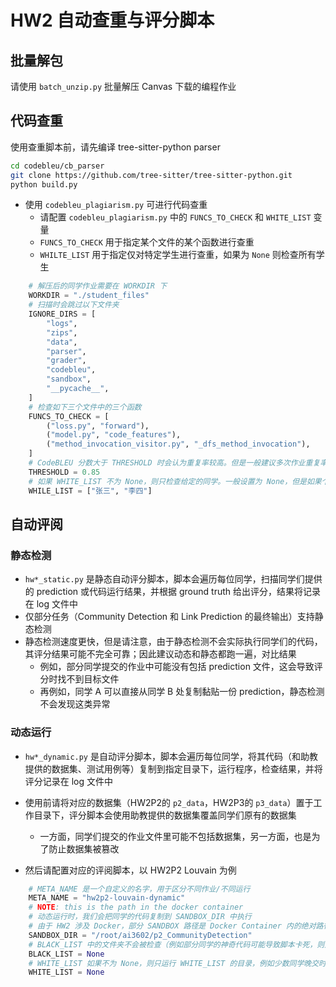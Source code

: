 # HW2 自动查重与评分脚本

## 批量解包

请使用 `batch_unzip.py` 批量解压 Canvas 下载的编程作业

## 代码查重

使用查重脚本前，请先编译 tree-sitter-python parser

```sh
cd codebleu/cb_parser
git clone https://github.com/tree-sitter/tree-sitter-python.git
python build.py
```

- 使用 `codebleu_plagiarism.py` 可进行代码查重
  - 请配置 `codebleu_plagiarism.py` 中的 `FUNCS_TO_CHECK` 和 `WHITE_LIST` 变量
  - `FUNCS_TO_CHECK` 用于指定某个文件的某个函数进行查重
  - `WHILTE_LIST` 用于指定仅对特定学生进行查重，如果为 `None` 则检查所有学生

```py
    # 解压后的同学作业需要在 WORKDIR 下
    WORKDIR = "./student_files"
    # 扫描时会跳过以下文件夹
    IGNORE_DIRS = [
        "logs",
        "zips",
        "data",
        "parser",
        "grader",
        "codebleu",
        "sandbox",
        "__pycache__",
    ]
    # 检查如下三个文件中的三个函数
    FUNCS_TO_CHECK = [
        ("loss.py", "forward"),
        ("model.py", "code_features"),
        ("method_invocation_visitor.py", "_dfs_method_invocation"),
    ]
    # CodeBLEU 分数大于 THRESHOLD 时会认为重复率较高。但是一般建议多次作业重复率都很高（接近 1.0）的时候，再考虑列为代码雷同，同时建议配合人工复查。
    THRESHOLD = 0.85
    # 如果 WHITE_LIST 不为 None，则只检查给定的同学。一般设置为 None，但是如果个别同学迟交了，则可以通过 WHITE_LIST 只检查迟交的同学
    WHILE_LIST = ["张三", "李四"]
```

## 自动评阅

### 静态检测

- `hw*_static.py` 是静态自动评分脚本，脚本会遍历每位同学，扫描同学们提供的 prediction 或代码运行结果，并根据 ground truth 给出评分，结果将记录在 log 文件中
- 仅部分任务（Community Detection 和 Link Prediction 的最终输出）支持静态检测
- 静态检测速度更快，但是请注意，由于静态检测不会实际执行同学们的代码，其评分结果可能不完全可靠；因此建议动态和静态都跑一遍，对比结果
  - 例如，部分同学提交的作业中可能没有包括 prediction 文件，这会导致评分时找不到目标文件
  - 再例如，同学 A 可以直接从同学 B 处复制黏贴一份 prediction，静态检测不会发现这类异常

### 动态运行

- `hw*_dynamic.py` 是自动评分脚本，脚本会遍历每位同学，将其代码（和助教提供的数据集、测试用例等）复制到指定目录下，运行程序，检查结果，并将评分记录在 log 文件中
- 使用前请将对应的数据集（HW2P2的 `p2_data`，HW2P3的 `p3_data`）置于工作目录下，评分脚本会使用助教提供的数据集覆盖同学们原有的数据集
  - 一方面，同学们提交的作业文件里可能不包括数据集，另一方面，也是为了防止数据集被篡改

- 然后请配置对应的评阅脚本，以 HW2P2 Louvain 为例

```py
    # META_NAME 是一个自定义的名字，用于区分不同作业/不同运行
    META_NAME = "hw2p2-louvain-dynamic"
    # NOTE: this is the path in the docker container
    # 动态运行时，我们会把同学的代码复制到 SANDBOX_DIR 中执行
    # 由于 HW2 涉及 Docker，部分 SANDBOX 路径是 Docker Container 内的绝对路径
    SANDBOX_DIR = "/root/ai3602/p2_CommunityDetection"
    # BLACK_LIST 中的文件夹不会被检查（例如部分同学的神奇代码可能导致脚本卡死，则建议将这些同学先列入 BLACK_LIST，回头单独跑）
    BLACK_LIST = None
    # WHITE_LIST 如果不为 None，则只运行 WHITE_LIST 的目录，例如少数同学晚交时，可以指定 WHITE_LIST，只运行晚交的同学的代码
    WHITE_LIST = None
```
